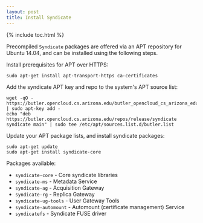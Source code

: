 ```yaml
---
layout: post
title: Install Syndicate
---
```


{% include toc.html %}

Precompiled `Syndicate` packages are offered via an APT repository for Ubuntu
14.04, and can be installed using the following steps.

Install prerequisites for APT over HTTPS:
```
sudo apt-get install apt-transport-https ca-certificates
```

Add the syndicate APT key and repo to the system's APT source list:

```
wget -qO - https://butler.opencloud.cs.arizona.edu/butler_opencloud_cs_arizona_edu_pub.gpg | sudo apt-key add -
echo "deb https://butler.opencloud.cs.arizona.edu/repos/release/syndicate syndicate main" | sudo tee /etc/apt/sources.list.d/butler.list
```

Update your APT package lists, and install syndicate packages:

```
sudo apt-get update
sudo apt-get install syndicate-core
```

Packages available:

 - `syndicate-core` - Core syndicate libraries
 - `syndicate-ms` - Metadata Service
 - `syndicate-ag` - Acquisition Gateway
 - `syndicate-rg` - Replica Gateway
 - `syndicate-ug-tools` - User Gateway Tools
 - `syndicate-automount` - Automount (certificate management) Service
 - `syndicatefs` - Syndicate FUSE driver
